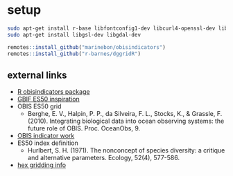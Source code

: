 # setup

``` bash
sudo apt-get install r-base libfontconfig1-dev libcurl4-openssl-dev libharfbuzz-dev libfribidi-dev libxml2-dev libfreetype6-dev libpng-dev libtiff5-dev libjpeg-dev
sudo apt-get install libgsl-dev libgdal-dev
```

``` r
remotes::install_github("marinebon/obisindicators")
remotes::install_github("r-barnes/dggridR")
```

## external links
-   [R obisindicators package](https://github.com/marinebon/obisindicators)
-   [GBIF ES50 inspiration](https://data-blog.gbif.org/post/exploring-es50-for-gbif/)
-   OBIS ES50 grid
      * Berghe, E. V., Halpin, P. P., da Silveira, F. L., Stocks, K., & Grassle, F. (2010). Integrating biological data into ocean observing systems: the future role of OBIS. Proc. OceanObs, 9.
-   [OBIS indicator work](https://obis.org/indicators/)
-   ES50 index definition
      * Hurlbert, S. H. (1971). The nonconcept of species diversity: a critique and alternative parameters. Ecology, 52(4), 577-586.
-   [hex gridding info](https://github.com/r-barnes/dggridR/)